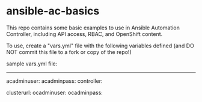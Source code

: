 # ansible-ac-basics

This repo contains some basic examples to use in Ansible Automation Controller, including API access, RBAC, and OpenShift content.

To use, create a "vars.yml" file with the following variables defined (and DO NOT commit this file to a fork or copy of the repo!)

sample vars.yml file:

---

acadminuser: <administrator user for Automation Controller instance>
acadminpass: <administrator password for Automation Controller instance>
controller: <URL for Automation Controller instance>

clusterurl: <base URL for OpenShift cluster instance>
ocadminuser: <administrator user for OpenShift cluster instance>
ocadminpass: <administrator password for Openshift cluster instance>
